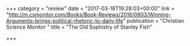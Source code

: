 +++
category = "review"
date = "2017-03-18T19:28:03+00:00"
link = "http://m.csmonitor.com/Books/Book-Reviews/2016/0803/Winning-Arguments-brings-political-rhetoric-to-daily-life"
publication = "Christian Science Monitor "
title = "The Old Sophistry of Stanley Fish"

+++


